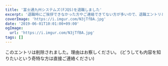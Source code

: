 ```yaml
---
title: '富士通九州システムズ(FJQS)を退職しました'
excerpt: '退職時にご挨拶できなかった方やご連絡できてない方が多いので、退職エントリという形でまとめました。 お世話になった全ての方々に、感謝を申し上げます。'
coverImage: 'https://i.imgur.com/N3jTfBA.jpg'
date: '2019-06-01T10:01:00+09:00'
ogImage:
  url: 'https://i.imgur.com/N3jTfBA.jpg'
tags: []
---
```


このエントリは削除されました。理由はお察しください。
(どうしても内容を知りたいという奇特な方は直接ご連絡ください)